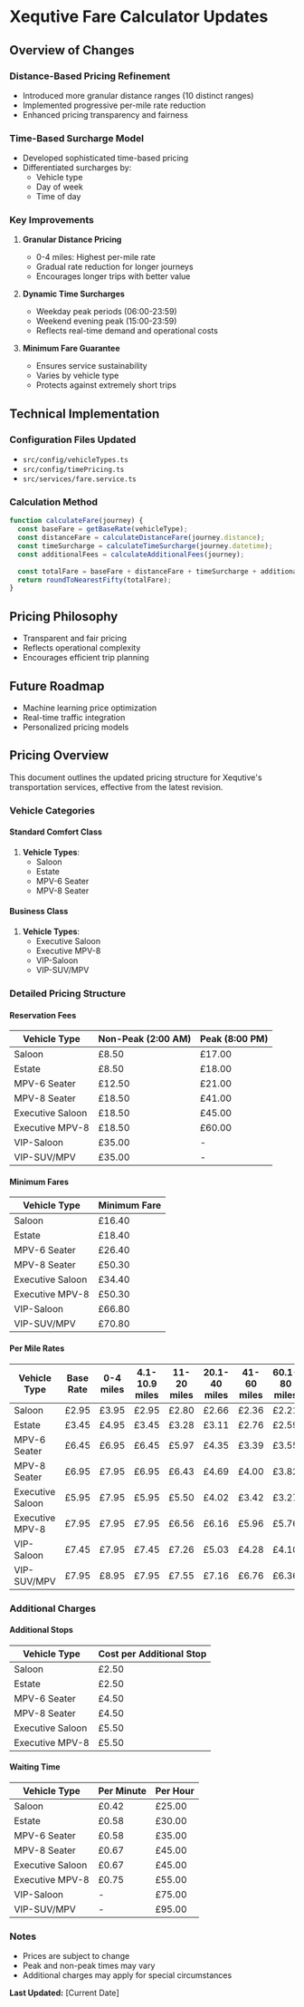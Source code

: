 # Xequtive Fare Calculator Updates

## Overview of Changes

### Distance-Based Pricing Refinement
- Introduced more granular distance ranges (10 distinct ranges)
- Implemented progressive per-mile rate reduction
- Enhanced pricing transparency and fairness

### Time-Based Surcharge Model
- Developed sophisticated time-based pricing
- Differentiated surcharges by:
  - Vehicle type
  - Day of week
  - Time of day

### Key Improvements
1. **Granular Distance Pricing**
   - 0-4 miles: Highest per-mile rate
   - Gradual rate reduction for longer journeys
   - Encourages longer trips with better value

2. **Dynamic Time Surcharges**
   - Weekday peak periods (06:00-23:59)
   - Weekend evening peak (15:00-23:59)
   - Reflects real-time demand and operational costs

3. **Minimum Fare Guarantee**
   - Ensures service sustainability
   - Varies by vehicle type
   - Protects against extremely short trips

## Technical Implementation

### Configuration Files Updated
- `src/config/vehicleTypes.ts`
- `src/config/timePricing.ts`
- `src/services/fare.service.ts`

### Calculation Method
```typescript
function calculateFare(journey) {
  const baseFare = getBaseRate(vehicleType);
  const distanceFare = calculateDistanceFare(journey.distance);
  const timeSurcharge = calculateTimeSurcharge(journey.datetime);
  const additionalFees = calculateAdditionalFees(journey);
  
  const totalFare = baseFare + distanceFare + timeSurcharge + additionalFees;
  return roundToNearestFifty(totalFare);
}
```

## Pricing Philosophy
- Transparent and fair pricing
- Reflects operational complexity
- Encourages efficient trip planning

## Future Roadmap
- Machine learning price optimization
- Real-time traffic integration
- Personalized pricing models

## Pricing Overview

This document outlines the updated pricing structure for Xequtive's transportation services, effective from the latest revision.

### Vehicle Categories

#### Standard Comfort Class
1. **Vehicle Types**:
   - Saloon
   - Estate
   - MPV-6 Seater
   - MPV-8 Seater

#### Business Class
1. **Vehicle Types**:
   - Executive Saloon
   - Executive MPV-8
   - VIP-Saloon
   - VIP-SUV/MPV

### Detailed Pricing Structure

#### Reservation Fees
| Vehicle Type | Non-Peak (2:00 AM) | Peak (8:00 PM) |
|-------------|-------------------|---------------|
| Saloon | £8.50 | £17.00 |
| Estate | £8.50 | £18.00 |
| MPV-6 Seater | £12.50 | £21.00 |
| MPV-8 Seater | £18.50 | £41.00 |
| Executive Saloon | £18.50 | £45.00 |
| Executive MPV-8 | £18.50 | £60.00 |
| VIP-Saloon | £35.00 | - |
| VIP-SUV/MPV | £35.00 | - |

#### Minimum Fares
| Vehicle Type | Minimum Fare |
|-------------|--------------|
| Saloon | £16.40 |
| Estate | £18.40 |
| MPV-6 Seater | £26.40 |
| MPV-8 Seater | £50.30 |
| Executive Saloon | £34.40 |
| Executive MPV-8 | £50.30 |
| VIP-Saloon | £66.80 |
| VIP-SUV/MPV | £70.80 |

#### Per Mile Rates
| Vehicle Type | Base Rate | 0-4 miles | 4.1-10.9 miles | 11-20 miles | 20.1-40 miles | 41-60 miles | 60.1-80 miles | 81-99 miles | 100-149 miles | 150-299 miles | 300+ miles |
|-------------|-----------|-----------|---------------|-------------|--------------|-------------|--------------|-------------|---------------|---------------|------------|
| Saloon | £2.95 | £3.95 | £2.95 | £2.80 | £2.66 | £2.36 | £2.21 | £1.92 | £1.77 | £1.62 | £1.48 |
| Estate | £3.45 | £4.95 | £3.45 | £3.28 | £3.11 | £2.76 | £2.59 | £2.24 | £2.07 | £1.90 | £1.73 |
| MPV-6 Seater | £6.45 | £6.95 | £6.45 | £5.97 | £4.35 | £3.39 | £3.55 | £3.23 | £3.06 | £2.90 | £2.74 |
| MPV-8 Seater | £6.95 | £7.95 | £6.95 | £6.43 | £4.69 | £4.00 | £3.82 | £3.48 | £3.30 | £3.13 | £2.95 |
| Executive Saloon | £5.95 | £7.95 | £5.95 | £5.50 | £4.02 | £3.42 | £3.27 | £2.98 | £2.83 | £2.68 | £2.53 |
| Executive MPV-8 | £7.95 | £7.95 | £7.95 | £6.56 | £6.16 | £5.96 | £5.76 | £4.77 | £4.57 | £3.78 | £3.58 |
| VIP-Saloon | £7.45 | £7.95 | £7.45 | £7.26 | £5.03 | £4.28 | £4.10 | £3.73 | £3.54 | £3.35 | £3.17 |
| VIP-SUV/MPV | £7.95 | £8.95 | £7.95 | £7.55 | £7.16 | £6.76 | £6.36 | £6.16 | £5.96 | £5.37 | £4.97 |

### Additional Charges

#### Additional Stops
| Vehicle Type | Cost per Additional Stop |
|-------------|---------------------------|
| Saloon | £2.50 |
| Estate | £2.50 |
| MPV-6 Seater | £4.50 |
| MPV-8 Seater | £4.50 |
| Executive Saloon | £5.50 |
| Executive MPV-8 | £5.50 |

#### Waiting Time
| Vehicle Type | Per Minute | Per Hour |
|-------------|------------|----------|
| Saloon | £0.42 | £25.00 |
| Estate | £0.58 | £30.00 |
| MPV-6 Seater | £0.58 | £35.00 |
| MPV-8 Seater | £0.67 | £45.00 |
| Executive Saloon | £0.67 | £45.00 |
| Executive MPV-8 | £0.75 | £55.00 |
| VIP-Saloon | - | £75.00 |
| VIP-SUV/MPV | - | £95.00 |

### Notes
- Prices are subject to change
- Peak and non-peak times may vary
- Additional charges may apply for special circumstances

**Last Updated:** [Current Date] 